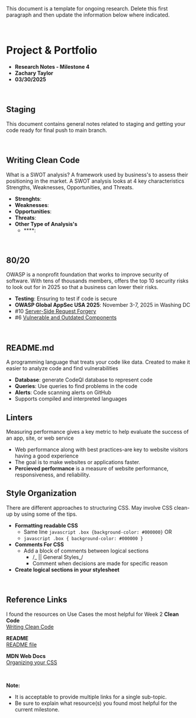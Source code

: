 This document is a template for ongoing research. Delete this first paragraph and then update the information below where indicated.

<br>

# Project & Portfolio

- **Research Notes - Milestone 4**
- **Zachary Taylor**
- **03/30/2025**

<br>

## Staging

This document contains general notes related to staging and getting your code ready for final push to main branch.

<br>

## Writing Clean Code

What is a SWOT analysis? A framework used by business's to assess their positioning in the market. A SWOT analysis looks at 4 key characteristics Strengths, Weaknesses, Opportunities, and Threats.

- **Strenghts**:
- **Weaknesses**:
- **Opportunities**:
- **Threats**:
- **Other Type of Analysis's**
  - \*\*\*\*:

<br>

## 80/20

OWASP is a nonprofit foundation that works to improve security of software. With tens of thousands members, offers the top 10 security risks to look out for in 2025 so that a business can lower their risks.

- **Testing**: Ensuring to test if code is secure
- **OWASP Global AppSec USA 2025**: November 3-7, 2025 in Washing DC
- #10 [Server-Side Request Forgery](https://owasp.org/Top10/A10_2021-Server-Side_Request_Forgery_%28SSRF%29/)
- #6 [Vulnerable and Outdated Components](https://owasp.org/Top10/A06_2021-Vulnerable_and_Outdated_Components/)

<br>

## README.md

A programming language that treats your code like data. Created to make it easier to analyze code and find vulnerabilities

- **Database**: generate CodeQl database to represent code
- **Queries**: Use queries to find problems in the code
- **Alerts**: Code scanning alerts on GitHub
- Supports compiled and interpreted languages
  <br>

## Linters

Measuring performance gives a key metric to help evaluate the success of an app, site, or web service

- Web performance along with best practices-are key to website visitors having a good experience
- The goal is to make websites or applications faster.
- **Percieved performance** is a measure of website performance, responsiveness, and reliability.

## Style Organization

There are different approaches to structuring CSS. May involve CSS clean-up by using some of the tips.

- **Formatting readable CSS**
  - Same line `javascript .box {background-color: #000000}`
    OR
  - `javascript
.box {
  background-color: #000000
}
`
- **Comments For CSS**
  - Add a block of comments between logical sections
    - /_ || General Styles_/
    - Comment when decisions are made for specific reason
- **Create logical sections in your stylesheet**

<br>

## Reference Links

I found the resources on Use Cases the most helpful for Week 2
**Clean Code**  
[Writing Clean Code](https://learning.oreilly.com/library/view/clean-code-a/9780136083238/chapter01.xhtml#ch1lev1sec1)

**README**  
[README file](https://bulldogjob.com/news/449-how-to-write-a-good-readme-for-your-github-project)

**MDN Web Docs**  
[Organizing your CSS](https://developer.mozilla.org/en-US/docs/Learn_web_development/Core/Styling_basics/Organizing)

<br>

**Note:**

- It is acceptable to provide multiple links for a single sub-topic.
- Be sure to explain what resource(s) you found most helpful for the current milestone.
